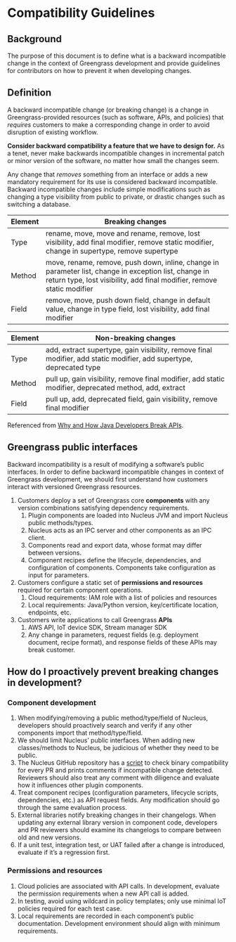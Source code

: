 # Compatibility Guidelines

## Background

The purpose of this document is to define what is a backward incompatible change in the context of Greengrass development and provide guidelines for contributors on how to prevent it when developing changes.

## Definition

A backward incompatible change (or breaking change) is a change in Greengrass-provided resources (such as software, APIs, and policies) that *requires* customers to make a corresponding change in order to avoid disruption of existing workflow.

**Consider backward compatibility a feature that we have to design for.** As a tenet, never make backwards incompatible changes in incremental patch or minor version of the software, no matter how small the changes seem.

Any change that *removes* something from an interface or adds a new mandatory requirement for its use is considered backward incompatible. Backward incompatible changes include simple modifications such as changing a type visibility from public to private, or drastic changes such as switching a database.

|Element	|Breaking changes	|
|---	|---	|
|Type	|rename, move, move and rename, remove, lost visibility, add final modifier, remove static modifier, change in supertype, remove supertype	|
|Method	|move, rename, remove, push down, inline, change in parameter list, change in exception list, change in return type, lost visibility, add final modifier, remove static modifier	|
|Field	|remove, move, push down field, change in default value, change in type field, lost visibility, add final modifier	|

|Element	|Non-breaking changes	|
|---	|---	|
|Type	|add, extract supertype, gain visibility, remove final modifier, add static modifier, add supertype, deprecated type	|
|Method	|pull up, gain visibility, remove final modifier, add static modifier, deprecated method, add, extract	|
|Field	|pull up, add, deprecated field, gain visibility, remove final modifier	|

Referenced from [Why and How Java Developers Break APIs](https://arxiv.org/pdf/1801.05198.pdf).

## Greengrass public interfaces

Backward incompatibility is a result of modifying a software’s public interfaces. In order to define backward incompatible changes in context of Greengrass development, we should first understand how customers interact with versioned Greengrass resources.

1. Customers deploy a set of Greengrass core **components** with any version combinations satisfying dependency requirements.
    1. Plugin components are loaded into Nucleus JVM and import Nucleus public methods/types.
    2. Nucleus acts as an IPC server and other components as an IPC client.
    3. Components read and export data, whose format may differ between versions.
    4. Component recipes define the lifecycle, dependencies, and configuration of components. Components take configuration as input for parameters.
2. Customers configure a static set of **permissions and resources** required for certain component operations.
    1. Cloud requirements: IAM role with a list of policies and resources
    2. Local requirements: Java/Python version, key/certificate location, endpoints, etc.
3. Customers write applications to call Greengrass **APIs**
    1. AWS API, IoT device SDK, Stream manager SDK
    2. Any change in parameters, request fields (e.g. deployment document, recipe format), and response fields of these APIs may break customer.

## How do I proactively prevent breaking changes in development?

### Component development

1. When modifying/removing a public method/type/field of Nucleus, developers should proactively search and verify if any other components import that method/type/field.
2. We should limit Nucleus’ public interfaces. When adding new classes/methods to Nucleus, be judicious of whether they need to be public.
3. The Nucleus GitHub repository has a [script](/.github/scripts/binaryCompatibility.py) to check binary compatibility for every PR and prints comments if incompatible change detected. Reviewers should also treat any comment with diligence and evaluate how it influences other plugin components.
4. Treat component recipes (configuration parameters, lifecycle scripts, dependencies, etc.) as API request fields. Any modification should go through the same evaluation process.
5. External libraries notify breaking changes in their changelogs. When updating any external library version in component code, developers and PR reviewers should examine its changelogs to compare between old and new versions.
6. If a unit test, integration test, or UAT failed after a change is introduced, evaluate if it’s a regression first.

### Permissions and resources

1. Cloud policies are associated with API calls. In development, evaluate the permission requirements when a new API call is added.
2. In testing, avoid using wildcard in policy templates; only use minimal IoT policies required for each test case.
3. Local requirements are recorded in each component’s public documentation. Development environment should align with minimum requirements.
